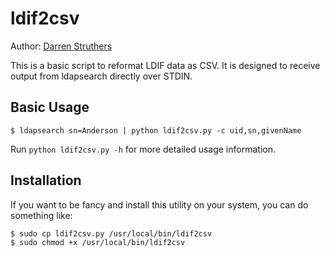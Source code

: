 # ldif2csv
Author: [Darren Struthers](mailto:struthdm@plu.edu)

This is a basic script to reformat LDIF data as CSV. It is designed to receive
output from ldapsearch directly over STDIN.

## Basic Usage

    $ ldapsearch sn=Anderson | python ldif2csv.py -c uid,sn,givenName

Run `python ldif2csv.py -h` for more detailed usage information.

## Installation

If you want to be fancy and install this utility on your system, you can do
something like:

    $ sudo cp ldif2csv.py /usr/local/bin/ldif2csv
    $ sudo chmod +x /usr/local/bin/ldif2csv
